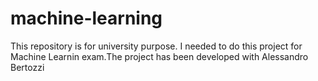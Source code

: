 # machine-learning
This repository is for university purpose. I needed to do this project for Machine Learnin exam.The project has been developed with Alessandro Bertozzi
